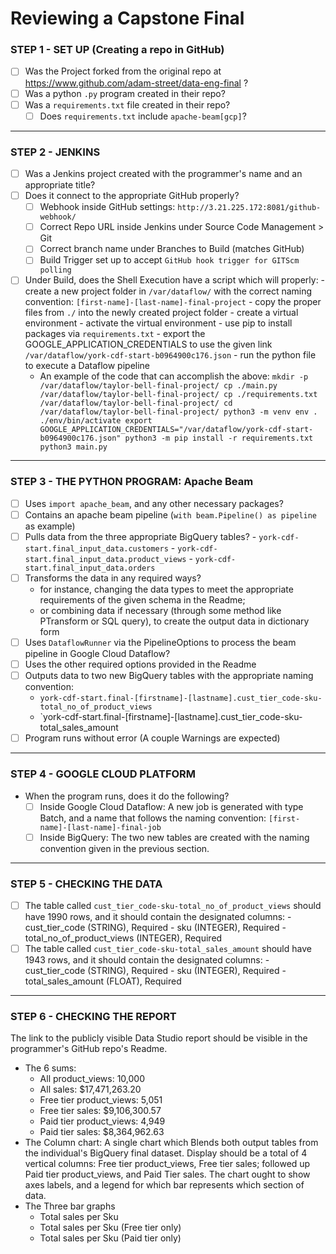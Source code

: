 # Reviewing a Capstone Final

### STEP 1 - SET UP (Creating a repo in GitHub)
- [ ] Was the Project forked from the original repo at https://www.github.com/adam-street/data-eng-final ?
- [ ] Was a python `.py` program created in their repo?
- [ ] Was a `requirements.txt` file created in their repo?
	- [ ] Does `requirements.txt` include `apache-beam[gcp]`?

---
### STEP 2 - JENKINS
- [ ] Was a Jenkins project created with the programmer's name and an appropriate title?
- [ ] Does it connect to the appropriate GitHub properly?
	- [ ] Webhook inside GitHub settings: `http://3.21.225.172:8081/github-webhook/`
	- [ ] Correct Repo URL inside Jenkins under Source Code Management > Git
	- [ ] Correct branch name under Branches to Build (matches GitHub)
	- [ ] Build Trigger set up to accept `GitHub hook trigger for GITScm polling`
- [ ] Under Build, does the Shell Execution have a script which will properly:
		- create a new project folder in `/var/dataflow/` with the correct naming convention: `[first-name]-[last-name]-final-project`
		- copy the proper files from `./` into the newly created project folder
		- create a virtual environment
		- activate the virtual environment
		- use pip to install packages via `requirements.txt`
		- export the GOOGLE_APPLICATION_CREDENTIALS to use the given link `/var/dataflow/york-cdf-start-b0964900c176.json`
		- run the python file to execute a Dataflow pipeline
	- An example of the code that can accomplish the above:
	`mkdir -p /var/dataflow/taylor-bell-final-project/
	cp ./main.py /var/dataflow/taylor-bell-final-project/
	cp ./requirements.txt /var/dataflow/taylor-bell-final-project/
	cd /var/dataflow/taylor-bell-final-project/
	python3 -m venv env
	. ./env/bin/activate
	export GOOGLE_APPLICATION_CREDENTIALS="/var/dataflow/york-cdf-start-b0964900c176.json"
	python3 -m pip install -r requirements.txt
	python3 main.py`

---
### STEP 3 - THE PYTHON PROGRAM: Apache Beam
- [ ] Uses `import apache_beam`, and any other necessary packages?
- [ ] Contains an apache beam pipeline (`with beam.Pipeline() as pipeline` as example)
- [ ] Pulls data from the three appropriate BigQuery tables?
		-    `york-cdf-start.final_input_data.customers`
		-   `york-cdf-start.final_input_data.product_views`
		-   `york-cdf-start.final_input_data.orders`
- [ ] Transforms the data in any required ways?
	- for instance, changing the data types to meet the appropriate requirements of the given schema in the Readme;
	- or combining data if necessary (through some method like PTransform or SQL query), to create the output data in dictionary form
- [ ] Uses `DataflowRunner` via the PipelineOptions to process the beam pipeline in Google Cloud Dataflow?
- [ ] Uses the other required options provided in the Readme
- [ ] Outputs data to two new BigQuery tables with the appropriate naming convention:
	- `york-cdf-start.final-[firstname]-[lastname].cust_tier_code-sku-total_no_of_product_views`
	- `york-cdf-start.final-[firstname]-[lastname].cust_tier_code-sku-total_sales_amount
- [ ] Program runs without error (A couple Warnings are expected)

---
### STEP 4 - GOOGLE CLOUD PLATFORM
- When the program runs, does it do the following?
	- [ ] Inside Google Cloud Dataflow: A new job is generated with type Batch, and a name that follows the naming convention: `[first-name]-[last-name]-final-job`
	- [ ] Inside BigQuery: The two new tables are created with the naming convention given in the previous section.

---
### STEP 5 - CHECKING THE DATA
- [ ] The table called `cust_tier_code-sku-total_no_of_product_views` should have 1990 rows, and it should contain the designated columns:
		- cust_tier_code (STRING), Required
		- sku (INTEGER), Required
		- total_no_of_product_views (INTEGER), Required
- [ ] The table called `cust_tier_code-sku-total_sales_amount` should have 1943 rows, and it should contain the designated columns:
		- cust_tier_code (STRING), Required
		- sku (INTEGER), Required
		- total_sales_amount (FLOAT), Required

---
### STEP 6 - CHECKING THE REPORT
The link to the publicly visible Data Studio report should be visible in the programmer's GitHub repo's Readme.
- The 6 sums:
	- All product_views: 10,000
	- All sales: $17,471,263.20
	- Free tier product_views: 5,051
	- Free tier sales: $9,106,300.57
	- Paid tier product_views: 4,949
	- Paid tier sales: $8,364,962.63
- The Column chart: A single chart which Blends both output tables from the individual's BigQuery final dataset. Display should be a total of 4 vertical columns: Free tier product_views, Free tier sales; followed up Paid tier product_views, and Paid Tier sales. The chart ought to show axes labels, and a legend for which bar represents which section of data.
- The Three bar graphs
	- Total sales per Sku
	- Total sales per Sku (Free tier only)
	- Total sales per Sku (Paid tier only)

